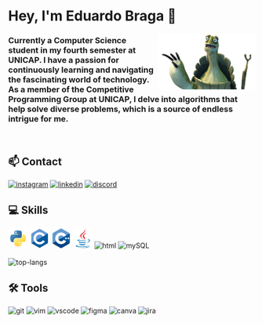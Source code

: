 <!-- Name | Bio -->
<div align="left">

# Hey, I'm Eduardo Braga 👋

<img src="image.png" min-width="200px" max-width="250px" width="200px" align="right" alt="Oogway" right="50px"/>
<h3>
Currently a Computer Science student in my fourth semester at UNICAP. I have a passion for continuously learning and navigating the fascinating world of technology. As a member of the Competitive Programming Group at UNICAP, I delve into algorithms that help solve diverse problems, which is a source of endless intrigue for me.
</h3><br>

<!-- Contact Info -->    
## 📫 Contact
[<img src="https://raw.githubusercontent.com/rahuldkjain/github-profile-readme-generator/master/src/images/icons/Social/instagram.svg" alt="instagram" width="35"/>](https://instagram.com/duducbraga)
[<img src="https://raw.githubusercontent.com/rahuldkjain/github-profile-readme-generator/master/src/images/icons/Social/linked-in-alt.svg" alt="linkedin" width="35"/>](https://www.linkedin.com/in/eduardo-costa-braga-7a837625b/) 
[<img src="https://uxwing.com/wp-content/themes/uxwing/download/brands-and-social-media/discord-square-color-icon.png" alt="discord" width="35" />](https://discordapp.com/users/390225029784141834)

<!-- Languages | Skills -->
## 💻 Skills 
<img src="https://raw.githubusercontent.com/devicons/devicon/master/icons/python/python-original.svg" alt="python" width="40"/> 
<img src="https://raw.githubusercontent.com/devicons/devicon/master/icons/c/c-original.svg" alt="c" width="40"/>
<img src="https://raw.githubusercontent.com/devicons/devicon/master/icons/cplusplus/cplusplus-original.svg" alt="cplusplus" width="40"/>
<img src="https://raw.githubusercontent.com/devicons/devicon/master/icons/java/java-original.svg" alt="java" width="40"/>
<img src="https://user-images.githubusercontent.com/25181517/192158954-f88b5814-d510-4564-b285-dff7d6400dad.png" alt="html" width="40"/>
<img src="https://user-images.githubusercontent.com/25181517/183896128-ec99105a-ec1a-4d85-b08b-1aa1620b2046.png" alt="mySQL" width="40"/>
<br><br>
<img src="https://github-readme-stats.vercel.app/api/top-langs/?username=dudubraga&layout=compact&langs_count=16&theme=transparent" alt="top-langs" width="300"/>

<!-- Tools | Softwares -->
## 🛠️ Tools
<img src="https://user-images.githubusercontent.com/25181517/192108372-f71d70ac-7ae6-4c0d-8395-51d8870c2ef0.png" alt="git"  width="40" height="40"/>
<img src="https://user-images.githubusercontent.com/25181517/192108889-232b3431-a585-4b36-a62d-9078bd3641d9.png" alt="vim" width="40" height="40"/>
<img src="https://user-images.githubusercontent.com/25181517/192108891-d86b6220-e232-423a-bf5f-90903e6887c3.png" alt="vscode" width="40" height="40"/>
<img src="https://user-images.githubusercontent.com/25181517/189715289-df3ee512-6eca-463f-a0f4-c10d94a06b2f.png" alt="figma" width="40" height="40"/>
<img src="https://github-production-user-asset-6210df.s3.amazonaws.com/136815194/253220886-02494c7c-de6a-43a6-9293-6369696842ed.png" alt="canva" width="40" height="40"/>
<img src="https://user-images.githubusercontent.com/25181517/183912952-83784e94-629d-4c34-a961-ae2ae795b662.png" alt="jira" width="40" height="40"/>
</div>
